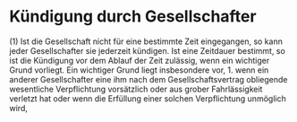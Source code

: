 # Kündigung durch Gesellschafter

(1) Ist die Gesellschaft nicht für eine bestimmte Zeit eingegangen, so kann jeder Gesellschafter sie jederzeit kündigen. Ist eine Zeitdauer bestimmt, so ist die Kündigung vor dem Ablauf der Zeit zulässig, wenn ein wichtiger Grund vorliegt. Ein wichtiger Grund liegt insbesondere vor,  1.
 wenn ein anderer Gesellschafter eine ihm nach dem Gesellschaftsvertrag obliegende wesentliche Verpflichtung vorsätzlich oder aus grober Fahrlässigkeit verletzt hat oder wenn die Erfüllung einer solchen Verpflichtung unmöglich wird,